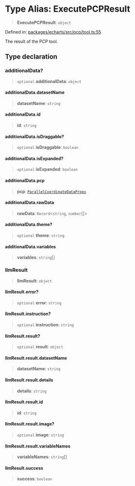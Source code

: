 # Type Alias: ExecutePCPResult

> **ExecutePCPResult**: `object`

Defined in: [packages/echarts/src/pcp/tool.ts:55](https://github.com/GeoDaCenter/openassistant/blob/95db62ddd98ea06cccc7750f9f0e37556d8bf20e/packages/echarts/src/pcp/tool.ts#L55)

The result of the PCP tool.

## Type declaration

### additionalData?

> `optional` **additionalData**: `object`

#### additionalData.datasetName

> **datasetName**: `string`

#### additionalData.id

> **id**: `string`

#### additionalData.isDraggable?

> `optional` **isDraggable**: `boolean`

#### additionalData.isExpanded?

> `optional` **isExpanded**: `boolean`

#### additionalData.pcp

> **pcp**: [`ParallelCoordinateDataProps`](ParallelCoordinateDataProps.md)

#### additionalData.rawData

> **rawData**: `Record`\<`string`, `number`[]\>

#### additionalData.theme?

> `optional` **theme**: `string`

#### additionalData.variables

> **variables**: `string`[]

### llmResult

> **llmResult**: `object`

#### llmResult.error?

> `optional` **error**: `string`

#### llmResult.instruction?

> `optional` **instruction**: `string`

#### llmResult.result?

> `optional` **result**: `object`

#### llmResult.result.datasetName

> **datasetName**: `string`

#### llmResult.result.details

> **details**: `string`

#### llmResult.result.id

> **id**: `string`

#### llmResult.result.image?

> `optional` **image**: `string`

#### llmResult.result.variableNames

> **variableNames**: `string`[]

#### llmResult.success

> **success**: `boolean`
